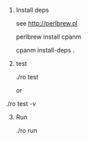 1. Install deps

   see http://perlbrew.pl

   perlbrew install cpanm

   cpanm install-deps .

2. test

   ./ro test

   or

  ./ro test -v

3. Run

    ./ro run

